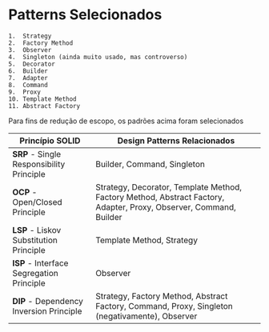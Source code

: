 # Patterns Selecionados

	1.	Strategy
	2.	Factory Method
	3.	Observer
	4.	Singleton (ainda muito usado, mas controverso)
	5.	Decorator
	6.	Builder
	7.	Adapter
	8.	Command
	9.	Proxy
	10.	Template Method
	11. Abstract Factory


Para fins de redução de escopo, os padrões acima foram selecionados


| **Princípio SOLID** | **Design Patterns Relacionados** |
|---------------------|----------------------------------|
| **SRP** - Single Responsibility Principle | Builder, Command, Singleton |
| **OCP** - Open/Closed Principle | Strategy, Decorator, Template Method, Factory Method, Abstract Factory, Adapter, Proxy, Observer, Command, Builder |
| **LSP** - Liskov Substitution Principle | Template Method, Strategy |
| **ISP** - Interface Segregation Principle | Observer |
| **DIP** - Dependency Inversion Principle | Strategy, Factory Method, Abstract Factory, Command, Proxy, Singleton (negativamente), Observer |